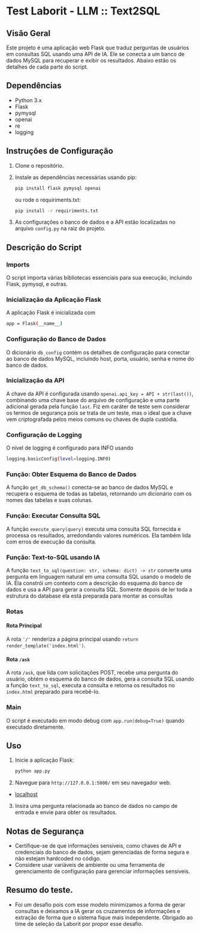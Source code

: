 # Test Laborit - LLM :: Text2SQL

## Visão Geral
Este projeto é uma aplicação web Flask que traduz perguntas de usuários em consultas SQL usando uma API de IA. Ele se conecta a um banco de dados MySQL para recuperar e exibir os resultados. Abaixo estão os detalhes de cada parte do script.

## Dependências
- Python 3.x
- Flask
- pymysql
- openai
- re
- logging

## Instruções de Configuração
1. Clone o repositório.
2. Instale as dependências necessárias usando pip:
   ```bash
   pip install flask pymysql openai
   ```
   ou rode o requiriments.txt:
   ```bash
   pip install -r requiriments.txt
   ```

3. As configurações o banco de dados e a API estão localizadas no arquivo `config.py` na raiz do projeto.

## Descrição do Script

### Imports

O script importa várias bibliotecas essenciais para sua execução, incluindo Flask, pymysql, e outras.

### Inicialização da Aplicação Flask

A aplicação Flask é inicializada com 
```bash
app = Flask(__name__)
```

### Configuração do Banco de Dados

O dicionário `db_config` contém os detalhes de configuração para conectar ao banco de dados MySQL, incluindo host, porta, usuário, senha e nome do banco de dados.

### Inicialização da API

A chave da API é configurada usando `openai.api_key = API + str(last())`, combinando uma chave base do arquivo de configuração e uma parte adicional gerada pela função `last`. Fiz em caráter de teste sem considerar os termos de segurança pois se trata de um teste, mas o ideal que a chave vem criptografada pelos meios comuns ou chaves de dupla custódia.

### Configuração de Logging

O nível de logging é configurado para INFO usando
```bash
logging.basicConfig(level=logging.INFO)
```

### Função: Obter Esquema do Banco de Dados

A função `get_db_schema()` conecta-se ao banco de dados MySQL e recupera o esquema de todas as tabelas, retornando um dicionário com os nomes das tabelas e suas colunas.

### Função: Executar Consulta SQL

A função `execute_query(query)` executa uma consulta SQL fornecida e processa os resultados, arredondando valores numéricos. Ela também lida com erros de execução da consulta.

### Função: Text-to-SQL usando IA

A função `text_to_sql(question: str, schema: dict) -> str` converte uma pergunta em linguagem natural em uma consulta SQL usando o modelo de IA. Ela constrói um contexto com a descrição do esquema do banco de dados e usa a API para gerar a consulta SQL. Somente depois de ler toda a estrutura do database ela está preparada para montar as consultas

### Rotas

#### Rota Principal

A rota `'/'` renderiza a página principal usando `return render_template('index.html')`.

#### Rota `/ask`

A rota `/ask`, que lida com solicitações POST, recebe uma pergunta do usuário, obtém o esquema do banco de dados, gera a consulta SQL usando a função `text_to_sql`, executa a consulta e retorna os resultados no `index.html` preparado para recebê-lo.

### Main

O script é executado em modo debug com `app.run(debug=True)` quando executado diretamente.

## Uso
1. Inicie a aplicação Flask:
   ```bash
   python app.py
   ```
2. Navegue para `http://127.0.0.1:5000/` em seu navegador web.

- [localhost](http://127.0.0.1:5000/)

3. Insira uma pergunta relacionada ao banco de dados no campo de entrada e envie para obter os resultados.

## Notas de Segurança
- Certifique-se de que informações sensíveis, como chaves de API e credenciais do banco de dados, sejam gerenciadas de forma segura e não estejam hardcoded no código.
- Considere usar variáveis de ambiente ou uma ferramenta de gerenciamento de configuração para gerenciar informações sensíveis.

## Resumo do teste.
- Foi um desafio pois com esse modelo minimizamos a forma de gerar consultas e deixamos a IA gerar os cruzamentos de informações e extração de forma que o sistema fique mais independente. Obrigado ao time de seleção da Laborit por propor esse desafio.
